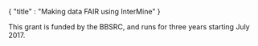 {
  "title" : "Making data FAIR using InterMine"
}

This grant is funded by the BBSRC, and runs for three years starting July 2017.
